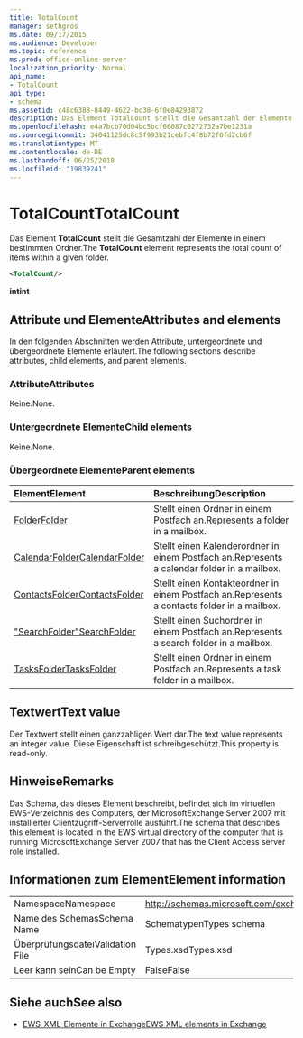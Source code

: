 ```yaml
---
title: TotalCount
manager: sethgros
ms.date: 09/17/2015
ms.audience: Developer
ms.topic: reference
ms.prod: office-online-server
localization_priority: Normal
api_name:
- TotalCount
api_type:
- schema
ms.assetid: c48c6388-8449-4622-bc38-6f0e84293872
description: Das Element TotalCount stellt die Gesamtzahl der Elemente in einem bestimmten Ordner.
ms.openlocfilehash: e4a7bcb70d04bc5bcf66087c0272732a7be1231a
ms.sourcegitcommit: 34041125dc8c5f993b21cebfc4f8b72f0fd2cb6f
ms.translationtype: MT
ms.contentlocale: de-DE
ms.lasthandoff: 06/25/2018
ms.locfileid: "19839241"
---
```

# <a name="totalcount"></a><span data-ttu-id="805af-103">TotalCount</span><span class="sxs-lookup"><span data-stu-id="805af-103">TotalCount</span></span>

<span data-ttu-id="805af-104">Das Element **TotalCount** stellt die Gesamtzahl der Elemente in einem bestimmten Ordner.</span><span class="sxs-lookup"><span data-stu-id="805af-104">The **TotalCount** element represents the total count of items within a given folder.</span></span> 
  
```xml
<TotalCount/>
```

 <span data-ttu-id="805af-105">**int**</span><span class="sxs-lookup"><span data-stu-id="805af-105">**int**</span></span>
## <a name="attributes-and-elements"></a><span data-ttu-id="805af-106">Attribute und Elemente</span><span class="sxs-lookup"><span data-stu-id="805af-106">Attributes and elements</span></span>

<span data-ttu-id="805af-107">In den folgenden Abschnitten werden Attribute, untergeordnete und übergeordnete Elemente erläutert.</span><span class="sxs-lookup"><span data-stu-id="805af-107">The following sections describe attributes, child elements, and parent elements.</span></span>
  
### <a name="attributes"></a><span data-ttu-id="805af-108">Attribute</span><span class="sxs-lookup"><span data-stu-id="805af-108">Attributes</span></span>

<span data-ttu-id="805af-109">Keine.</span><span class="sxs-lookup"><span data-stu-id="805af-109">None.</span></span>
  
### <a name="child-elements"></a><span data-ttu-id="805af-110">Untergeordnete Elemente</span><span class="sxs-lookup"><span data-stu-id="805af-110">Child elements</span></span>

<span data-ttu-id="805af-111">Keine.</span><span class="sxs-lookup"><span data-stu-id="805af-111">None.</span></span>
  
### <a name="parent-elements"></a><span data-ttu-id="805af-112">Übergeordnete Elemente</span><span class="sxs-lookup"><span data-stu-id="805af-112">Parent elements</span></span>

|<span data-ttu-id="805af-113">**Element**</span><span class="sxs-lookup"><span data-stu-id="805af-113">**Element**</span></span>|<span data-ttu-id="805af-114">**Beschreibung**</span><span class="sxs-lookup"><span data-stu-id="805af-114">**Description**</span></span>|
|:-----|:-----|
|[<span data-ttu-id="805af-115">Folder</span><span class="sxs-lookup"><span data-stu-id="805af-115">Folder</span></span>](folder.md) <br/> |<span data-ttu-id="805af-116">Stellt einen Ordner in einem Postfach an.</span><span class="sxs-lookup"><span data-stu-id="805af-116">Represents a folder in a mailbox.</span></span>  <br/> |
|[<span data-ttu-id="805af-117">CalendarFolder</span><span class="sxs-lookup"><span data-stu-id="805af-117">CalendarFolder</span></span>](calendarfolder.md) <br/> |<span data-ttu-id="805af-118">Stellt einen Kalenderordner in einem Postfach an.</span><span class="sxs-lookup"><span data-stu-id="805af-118">Represents a calendar folder in a mailbox.</span></span>  <br/> |
|[<span data-ttu-id="805af-119">ContactsFolder</span><span class="sxs-lookup"><span data-stu-id="805af-119">ContactsFolder</span></span>](contactsfolder.md) <br/> |<span data-ttu-id="805af-120">Stellt einen Kontakteordner in einem Postfach an.</span><span class="sxs-lookup"><span data-stu-id="805af-120">Represents a contacts folder in a mailbox.</span></span>  <br/> |
|[<span data-ttu-id="805af-121">"SearchFolder"</span><span class="sxs-lookup"><span data-stu-id="805af-121">SearchFolder</span></span>](searchfolder.md) <br/> |<span data-ttu-id="805af-122">Stellt einen Suchordner in einem Postfach an.</span><span class="sxs-lookup"><span data-stu-id="805af-122">Represents a search folder in a mailbox.</span></span>  <br/> |
|[<span data-ttu-id="805af-123">TasksFolder</span><span class="sxs-lookup"><span data-stu-id="805af-123">TasksFolder</span></span>](tasksfolder.md) <br/> |<span data-ttu-id="805af-124">Stellt einen Ordner in einem Postfach an.</span><span class="sxs-lookup"><span data-stu-id="805af-124">Represents a task folder in a mailbox.</span></span>  <br/> |
   
## <a name="text-value"></a><span data-ttu-id="805af-125">Textwert</span><span class="sxs-lookup"><span data-stu-id="805af-125">Text value</span></span>

<span data-ttu-id="805af-126">Der Textwert stellt einen ganzzahligen Wert dar.</span><span class="sxs-lookup"><span data-stu-id="805af-126">The text value represents an integer value.</span></span> <span data-ttu-id="805af-127">Diese Eigenschaft ist schreibgeschützt.</span><span class="sxs-lookup"><span data-stu-id="805af-127">This property is read-only.</span></span>
  
## <a name="remarks"></a><span data-ttu-id="805af-128">Hinweise</span><span class="sxs-lookup"><span data-stu-id="805af-128">Remarks</span></span>

<span data-ttu-id="805af-129">Das Schema, das dieses Element beschreibt, befindet sich im virtuellen EWS-Verzeichnis des Computers, der MicrosoftExchange Server 2007 mit installierter Clientzugriff-Serverrolle ausführt.</span><span class="sxs-lookup"><span data-stu-id="805af-129">The schema that describes this element is located in the EWS virtual directory of the computer that is running MicrosoftExchange Server 2007 that has the Client Access server role installed.</span></span>
  
## <a name="element-information"></a><span data-ttu-id="805af-130">Informationen zum Element</span><span class="sxs-lookup"><span data-stu-id="805af-130">Element information</span></span>

|||
|:-----|:-----|
|<span data-ttu-id="805af-131">Namespace</span><span class="sxs-lookup"><span data-stu-id="805af-131">Namespace</span></span>  <br/> |http://schemas.microsoft.com/exchange/services/2006/types  <br/> |
|<span data-ttu-id="805af-132">Name des Schemas</span><span class="sxs-lookup"><span data-stu-id="805af-132">Schema Name</span></span>  <br/> |<span data-ttu-id="805af-133">Schematypen</span><span class="sxs-lookup"><span data-stu-id="805af-133">Types schema</span></span>  <br/> |
|<span data-ttu-id="805af-134">Überprüfungsdatei</span><span class="sxs-lookup"><span data-stu-id="805af-134">Validation File</span></span>  <br/> |<span data-ttu-id="805af-135">Types.xsd</span><span class="sxs-lookup"><span data-stu-id="805af-135">Types.xsd</span></span>  <br/> |
|<span data-ttu-id="805af-136">Leer kann sein</span><span class="sxs-lookup"><span data-stu-id="805af-136">Can be Empty</span></span>  <br/> |<span data-ttu-id="805af-137">False</span><span class="sxs-lookup"><span data-stu-id="805af-137">False</span></span>  <br/> |
   
## <a name="see-also"></a><span data-ttu-id="805af-138">Siehe auch</span><span class="sxs-lookup"><span data-stu-id="805af-138">See also</span></span>



- [<span data-ttu-id="805af-139">EWS-XML-Elemente in Exchange</span><span class="sxs-lookup"><span data-stu-id="805af-139">EWS XML elements in Exchange</span></span>](ews-xml-elements-in-exchange.md)

